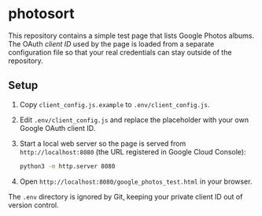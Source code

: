 # photosort

This repository contains a simple test page that lists Google Photos
albums. The OAuth *client ID* used by the page is loaded from a separate
configuration file so that your real credentials can stay outside of the
repository.

## Setup

1. Copy `client_config.js.example` to `.env/client_config.js`.
2. Edit `.env/client_config.js` and replace the placeholder with your own
   Google OAuth client ID.
3. Start a local web server so the page is served from
   `http://localhost:8080` (the URL registered in Google Cloud Console):

   ```bash
   python3 -m http.server 8080
   ```
4. Open `http://localhost:8080/google_photos_test.html` in your browser.

The `.env` directory is ignored by Git, keeping your private client ID
out of version control.
